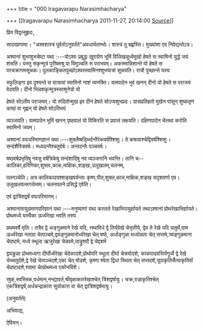 +++
title = "000 Iragavarapu Narasimhacharya"

+++
[[Iragavarapu Narasimhacharya	2011-11-27, 20:14:00 [Source](https://groups.google.com/g/bvparishat/c/TxB84Y7V4G0)]]



प्रिय विद्वत्सुहृदः,

सादरप्रणामाः। "अश्वशास्त्रं पूर्वतोऽनुवर्तते"अवधार्यताम्भोः। शास्त्रं तु बह्वस्ति। मुख्यांशा एव निवेद्यन्तेऽत्र।

अश्वानां शुभाशुभचेष्टा यथा :---योऽश्वः प्रबुद्धः खुराग्रेण भूमिं विलिखन्नूर्ध्वमुखो हेषते स स्वामिनो युद्धे जयं शंसति। यस्तु सकृन्मूत्रं पुरीषमश्रु वा विमुञ्चति स पराभवम्। अकस्मान्निशान्ते यो हेषते स परचक्रागमसूचकः। पुलकाङ्कितपुच्छोऽश्वस्स्वामिनश्शुभयात्रां सूचयति। रात्रौ पुच्छान्ते यस्य

स्फुलिङ्गा इव दृश्यन्ते स यात्रायां स्वामिनो नाशं व्यनक्ति। वामपादेन भुवं खनन् दीनो यो हेषते स पराजयं वेदयति। दीनो भिन्नशकृन्मूत्रस्साश्रुनेत्रो यो

हेषते सोऽतीव पराजयम्। यो रुदितोन्मुख इव दीनं हेषते सोऽप्यशुभप्रदः। ग्रासप्रतिहतो मुखेन पांसून् शुष्कतृणं काष्ठं वा गृह्णन् यो हेषते सोऽतिभयं

व्यञ्जयति। वामपादेन भूमिं खनन् पृष्ठवालं यो विकिरति स प्रवासं लक्षयति। दक्षिणपादेन चेत्तथा करोति स्वामिनो जयम्।

अश्वानां वयःपरिमाणज्ञानं यथा :---शुक्लैष्षड्भिर्दन्तैरेकवर्षश्शिशुः। ते कषायाश्चेद्विवर्षश्शिशुः। सन्दंशैस्त्रिवर्षः। मध्यदन्तैश्चतुर्वर्षः। अन्तदन्तैः पञ्चवर्षः।

षष्ठवर्षप्रभृतिषु नवसु वर्षत्रिकेषु सन्दंशादिषु नव व्यञ्जनानि भवन्ति। तानि च--कालिका,हरिणिका,शुक्लः,काचः,माक्षिकः,शङ्खः,उलूखलम्,चलनम्,

पतनञ्चेति। अत्र कालिकादयश्शङ्खपर्यन्ताः कृष्ण,पीत,शुक्ल,काच,माक्षिक,शङ्ख सदृशवर्णा एव। उलूखलवत्सगर्तत्वम्। चलनपतने प्रसिद्धे एवेति।

एवं द्वात्रिंशद्वर्षं वयःपरिमाणम्।

अश्वानामायुःप्रमाणपरिज्ञानं यथा :---मनुष्याणां यथा करतले रेखाभिरायुर्ज्ञायते तथाऽश्वानां प्रोथरेखाभिर्ज्ञायते। प्रोथमध्ये यस्यैका ऊर्ध्वरेखा भवति तस्य

प्रथमवर्षे मृतिः। तत्रैव द्वे अङ्गुळमाने रेखे यदि, त्तथाविधे द्वे तिर्यग्रेखे चेत्तृतीये, द्वेव ते रेखे यदि चतुर्थे,वाम ऊर्ध्वरेखा नताग्रा चेत्पञ्चमे,द्व्यङ्गुळमानोर्ध्वरेखा चेत् षष्ठे, अर्धाङ्गुळा मध्योन्नता चेत् सप्तमे,त्र्यङ्गुळमाना चेदष्टमे, मध्ये स्थूला ऋजुरेखा चेन्नवमे,ताड्रुश्यौ द्वे चेद्दशमे

द्व्यङुळा प्रोथमध्यगा दीर्घोर्ध्वरेखा चेदेकादशे,प्रोथोपरि स्थूला दीर्घा चेत्त्रयोदशे, काकपादवत्तिर्यगूर्ध्वे द्वे रेखे चेच्चतुर्दशे,द्वे रेखे चेत्पञ्चदशे,एका चेत् षोडशे, कृष्णा श्वेता द्विधा स्थिता चेत् सप्तदशे,यूपाकृतिर्चैत्याकृतिर्वा चेदष्टादशे,श्यामा चेत्प्रोथमध्य एकोनविंशे।

स्रुक्,स्वस्तिक,वर्धमान,नन्द्यावर्त,श्रीवृक्षाकाररेखाश्चेत् त्रिंशद्वर्षायुः। चक्र,वज्राकृतिश्चेत् एकत्रिंशद्वर्षं,अर्धचन्द्राकारा सूर्याकारा वा चेत् द्वात्रिंशद्वर्षमायुः।

(अनुवर्तते)

अभिवाद्य,

ऐवियन्।

  

